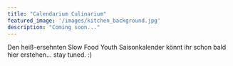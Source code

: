 ```yaml
---
title: "Calendarium Culinarium"
featured_image: '/images/kitchen_background.jpg'
description: "Coming soon..."
---
```

Den heiß-ersehnten Slow Food Youth Saisonkalender könnt ihr schon bald hier erstehen... stay tuned. :)
